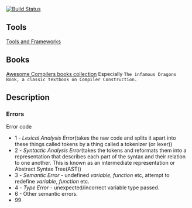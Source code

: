 [![Build Status](https://travis-ci.com/artemgurzhii/ifj.svg?token=y45aqd5TBgzdoqtyW6ox&branch=master)](https://travis-ci.com/artemgurzhii/ifj)

## Tools
[Tools and Frameworks](https://github.com/aalhour/awesome-compilers#c--c)

## Books
[Awesome Compilers books collection](https://github.com/aalhour/awesome-compilers#books)
Especially `The infamous Dragons Book, a classic textbook on Compiler Construction.`


## Description
### Errors
Error code
 - 1 - *Lexical Analysis Error*(takes the raw code and splits it apart into these things called tokens by a thing called a tokenizer (or lexer))
 - 2 - *Syntactic Analysis Error*(takes the tokens and reformats them into a representation that describes each part of the syntax and their relation to one another. This is known as an intermediate representation or Abstract Syntax Tree(AST))
 - 3 - *Semantic Error* - undefined *variable*, *function* etc, attempt to redefine *variable*, *function* etc.
 - 4 - *Type Error* - unexpected/incorrect variable type passed.
 - 6 - Other semantic errors.
 - 99
